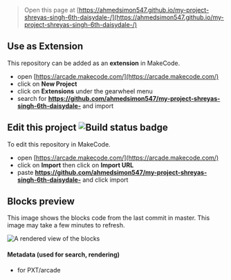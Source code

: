  


> Open this page at [https://ahmedsimon547.github.io/my-project-shreyas-singh-6th-daisydale-/](https://ahmedsimon547.github.io/my-project-shreyas-singh-6th-daisydale-/)

## Use as Extension

This repository can be added as an **extension** in MakeCode.

* open [https://arcade.makecode.com/](https://arcade.makecode.com/)
* click on **New Project**
* click on **Extensions** under the gearwheel menu
* search for **https://github.com/ahmedsimon547/my-project-shreyas-singh-6th-daisydale-** and import

## Edit this project ![Build status badge](https://github.com/ahmedsimon547/my-project-shreyas-singh-6th-daisydale-/workflows/MakeCode/badge.svg)

To edit this repository in MakeCode.

* open [https://arcade.makecode.com/](https://arcade.makecode.com/)
* click on **Import** then click on **Import URL**
* paste **https://github.com/ahmedsimon547/my-project-shreyas-singh-6th-daisydale-** and click import

## Blocks preview

This image shows the blocks code from the last commit in master.
This image may take a few minutes to refresh.

![A rendered view of the blocks](https://github.com/ahmedsimon547/my-project-shreyas-singh-6th-daisydale-/raw/master/.github/makecode/blocks.png)

#### Metadata (used for search, rendering)

* for PXT/arcade
<script src="https://makecode.com/gh-pages-embed.js"></script><script>makeCodeRender("{{ site.makecode.home_url }}", "{{ site.github.owner_name }}/{{ site.github.repository_name }}");</script>
